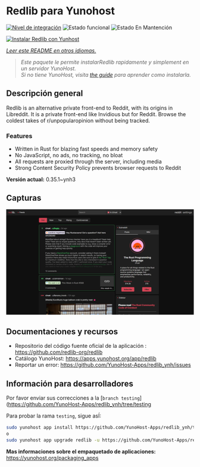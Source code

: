 <!--
Este archivo README esta generado automaticamente<https://github.com/YunoHost/apps/tree/master/tools/readme_generator>
No se debe editar a mano.
-->

# Redlib para Yunohost

[![Nivel de integración](https://dash.yunohost.org/integration/redlib.svg)](https://ci-apps.yunohost.org/ci/apps/redlib/) ![Estado funcional](https://ci-apps.yunohost.org/ci/badges/redlib.status.svg) ![Estado En Mantención](https://ci-apps.yunohost.org/ci/badges/redlib.maintain.svg)

[![Instalar Redlib con Yunhost](https://install-app.yunohost.org/install-with-yunohost.svg)](https://install-app.yunohost.org/?app=redlib)

*[Leer este README en otros idiomas.](./ALL_README.md)*

> *Este paquete le permite instalarRedlib rapidamente y simplement en un servidor YunoHost.*  
> *Si no tiene YunoHost, visita [the guide](https://yunohost.org/install) para aprender como instalarla.*

## Descripción general

Redlib is an alternative private front-end to Reddit, with its origins in Libreddit. It is a private front-end like Invidious but for Reddit. Browse the coldest takes of r/unpopularopinion without being tracked.

### Features

- Written in Rust for blazing fast speeds and memory safety
- No JavaScript, no ads, no tracking, no bloat
- All requests are proxied through the server, including media
- Strong Content Security Policy prevents browser requests to Reddit


**Versión actual:** 0.35.1~ynh3

## Capturas

![Captura de Redlib](./doc/screenshots/screenshot.png)

## Documentaciones y recursos

- Repositorio del código fuente oficial de la aplicación : <https://github.com/redlib-org/redlib>
- Catálogo YunoHost: <https://apps.yunohost.org/app/redlib>
- Reportar un error: <https://github.com/YunoHost-Apps/redlib_ynh/issues>

## Información para desarrolladores

Por favor enviar sus correcciones a la [`branch testing`](https://github.com/YunoHost-Apps/redlib_ynh/tree/testing

Para probar la rama `testing`, sigue asÍ:

```bash
sudo yunohost app install https://github.com/YunoHost-Apps/redlib_ynh/tree/testing --debug
o
sudo yunohost app upgrade redlib -u https://github.com/YunoHost-Apps/redlib_ynh/tree/testing --debug
```

**Mas informaciones sobre el empaquetado de aplicaciones:** <https://yunohost.org/packaging_apps>
